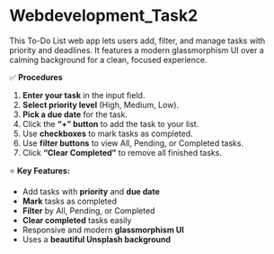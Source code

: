# Webdevelopment_Task2
This To-Do List web app lets users add, filter, and manage tasks with priority and deadlines. It features a modern glassmorphism UI over a calming background for a clean, focused experience.

 ✅ **Procedures**
1. **Enter your task** in the input field.
2. **Select priority level** (High, Medium, Low).
3. **Pick a due date** for the task.
4. Click the **“+” button** to add the task to your list.
5. Use **checkboxes** to mark tasks as completed.
6. Use **filter buttons** to view All, Pending, or Completed tasks.
7. Click **“Clear Completed”** to remove all finished tasks.

⭐ **Key Features:**
* Add tasks with **priority** and **due date**
* **Mark** tasks as completed
* **Filter** by All, Pending, or Completed
* **Clear completed** tasks easily
* Responsive and modern **glassmorphism UI**
* Uses a **beautiful Unsplash background**

